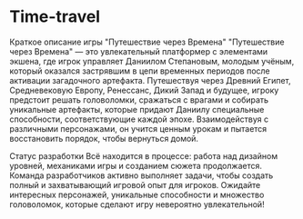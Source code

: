 # Time-travel
Краткое описание игры "Путешествие через Времена"
"Путешествие через Времена" — это увлекательный платформер с элементами экшена, где игрок управляет Даниилом Степановым, молодым учёным, который оказался застрявшим в цепи временных периодов после активации загадочного артефакта. Путешествуя через Древний Египет, Средневековую Европу, Ренессанс, Дикий Запад и будущее, игроку предстоит решать головоломки, сражаться с врагами и собирать уникальные артефакты, которые придают Даниилу специальные способности, соответствующие каждой эпохе. Взаимодействуя с различными персонажами, он учится ценным урокам и пытается восстановить порядок, чтобы вернуться домой.

Статус разработки
Всё находится в процессе: работа над дизайном уровней, механиками игры и созданием сюжета продолжается. Команда разработчиков активно выполняет задачи, чтобы создать полный и захватывающий игровой опыт для игроков. Ожидайте интересных персонажей, уникальные способности и множество головоломок, которые сделают игру невероятно увлекательной!
